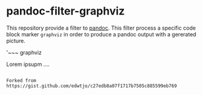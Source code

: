 # pandoc-filter-graphviz

This repository provide a filter to [pandoc](http://pandoc.org/).
This filter process a specific code block marker `graphviz` in order to produce a pandoc output with a gererated picture.

'~~~ graphviz

Lorem ipsupm ....

~~~'

Forked from https://gist.github.com/edwtjo/c27edb8a07f1717b7505c885599eb769

